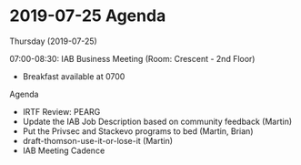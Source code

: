 




2019-07-25 Agenda
=================





Thursday (2019-07-25)


07:00-08:30: IAB Business Meeting (Room: Crescent - 2nd Floor)



* Breakfast available at 0700


Agenda



* IRTF Review: PEARG
* Update the IAB Job Description based on community feedback (Martin)
* Put the Privsec and Stackevo programs to bed (Martin, Brian)
* draft-thomson-use-it-or-lose-it (Martin)
* IAB Meeting Cadence









